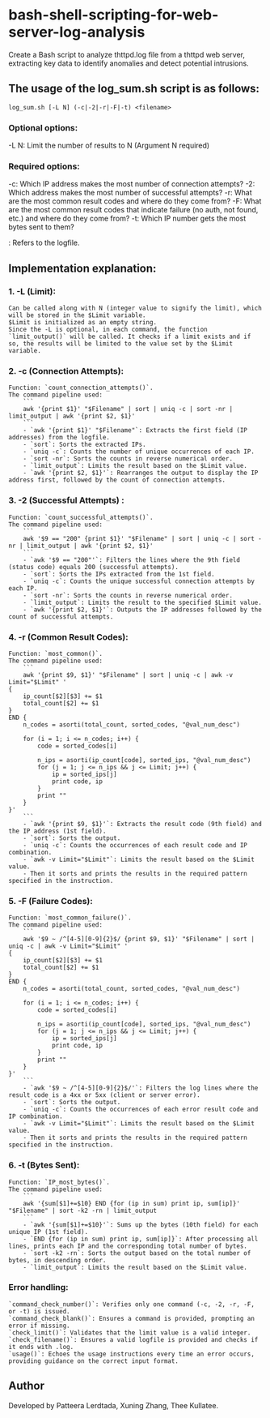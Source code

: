 # bash-shell-scripting-for-web-server-log-analysis
Create a Bash script to analyze thttpd.log file from a thttpd web server, extracting key data to identify anomalies and detect potential intrusions.

## The usage of the log_sum.sh script is as follows:

    log_sum.sh [-L N] (-c|-2|-r|-F|-t) <filename>

### Optional options:
-L N: Limit the number of results to N (Argument N required)

### Required options:
-c: Which IP address makes the most number of connection attempts?
-2: Which address makes the most number of successful attempts?
-r: What are the most common result codes and where do they come from?
-F: What are the most common result codes that indicate failure (no auth, not found, etc.) and where do they come from?
-t: Which IP number gets the most bytes sent to them?

<filename>: Refers to the logfile.

## Implementation explanation:

### 1.  -L (Limit):
    Can be called along with N (integer value to signify the limit), which will be stored in the $Limit variable.
    $Limit is initialized as an empty string.
    Since the -L is optional, in each command, the function `limit_output()` will be called. It checks if a limit exists and if so, the results will be limited to the value set by the $Limit variable.

### 2. -c (Connection Attempts):
    Function: `count_connection_attempts()`.
    The command pipeline used:
        ```
        awk '{print $1}' "$Filename" | sort | uniq -c | sort -nr | limit_output | awk '{print $2, $1}'
        ``` 
        - `awk '{print $1}' "$Filename"`: Extracts the first field (IP addresses) from the logfile.
        - `sort`: Sorts the extracted IPs.
        - `uniq -c`: Counts the number of unique occurrences of each IP.
        - `sort -nr`: Sorts the counts in reverse numerical order.
        - `limit_output`: Limits the result based on the $Limit value.
        - `awk '{print $2, $1}'`: Rearranges the output to display the IP address first, followed by the count of connection attempts.

### 3. -2 (Successful Attempts) :
    Function: `count_successful_attempts()`.
    The command pipeline used:
        ```
        awk '$9 == "200" {print $1}' "$Filename" | sort | uniq -c | sort -nr | limit_output | awk '{print $2, $1}'
        ```    
        - `awk '$9 == "200"'`: Filters the lines where the 9th field (status code) equals 200 (successful attempts).
        - `sort`: Sorts the IPs extracted from the 1st field.
        - `uniq -c`: Counts the unique successful connection attempts by each IP.
        - `sort -nr`: Sorts the counts in reverse numerical order.
        - `limit_output`: Limits the result to the specified $Limit value.
        - `awk '{print $2, $1}'`: Outputs the IP addresses followed by the count of successful attempts.

### 4. -r (Common Result Codes):
    Function: `most_common()`.
    The command pipeline used:
        ```
        awk '{print $9, $1}' "$Filename" | sort | uniq -c | awk -v Limit="$Limit" '
    {
        ip_count[$2][$3] += $1
        total_count[$2] += $1
    }
    END {
        n_codes = asorti(total_count, sorted_codes, "@val_num_desc")

        for (i = 1; i <= n_codes; i++) {
            code = sorted_codes[i]

            n_ips = asorti(ip_count[code], sorted_ips, "@val_num_desc")
            for (j = 1; j <= n_ips && j <= Limit; j++) {
                ip = sorted_ips[j]
                print code, ip
            }
            print ""
        }
    }'
        ```    
        - `awk '{print $9, $1}'`: Extracts the result code (9th field) and the IP address (1st field).
        - `sort`: Sorts the output.
        - `uniq -c`: Counts the occurrences of each result code and IP combination.
        - `awk -v Limit="$Limit"`: Limits the result based on the $Limit value.
        - Then it sorts and prints the results in the required pattern specified in the instruction.

### 5. -F (Failure Codes):
    Function: `most_common_failure()`.
    The command pipeline used:
        ```
        awk '$9 ~ /^[4-5][0-9]{2}$/ {print $9, $1}' "$Filename" | sort | uniq -c | awk -v Limit="$Limit" '
    {
        ip_count[$2][$3] += $1
        total_count[$2] += $1
    }
    END {
        n_codes = asorti(total_count, sorted_codes, "@val_num_desc")

        for (i = 1; i <= n_codes; i++) {
            code = sorted_codes[i]

            n_ips = asorti(ip_count[code], sorted_ips, "@val_num_desc")
            for (j = 1; j <= n_ips && j <= Limit; j++) {
                ip = sorted_ips[j]
                print code, ip
            }
            print ""
        }
    }'
        ``` 
        - `awk '$9 ~ /^[4-5][0-9]{2}$/'`: Filters the log lines where the result code is a 4xx or 5xx (client or server error).
        - `sort`: Sorts the output.
        - `uniq -c`: Counts the occurrences of each error result code and IP combination.
        - `awk -v Limit="$Limit"`: Limits the result based on the $Limit value.
        - Then it sorts and prints the results in the required pattern specified in the instruction.

### 6. -t (Bytes Sent):
    Function: `IP_most_bytes()`.
    The command pipeline used:
        ```
        awk '{sum[$1]+=$10} END {for (ip in sum) print ip, sum[ip]}' "$Filename" | sort -k2 -rn | limit_output
        ``` 
        - `awk '{sum[$1]+=$10}'`: Sums up the bytes (10th field) for each unique IP (1st field).
        - `END {for (ip in sum) print ip, sum[ip]}`: After processing all lines, prints each IP and the corresponding total number of bytes.
        - `sort -k2 -rn`: Sorts the output based on the total number of bytes, in descending order.
        - `limit_output`: Limits the result based on the $Limit value.

### Error handling:
    `command_check_number()`: Verifies only one command (-c, -2, -r, -F, or -t) is issued.
    `command_check_blank()`: Ensures a command is provided, prompting an error if missing.
    `check_limit()`: Validates that the limit value is a valid integer.
    `check_filename()`: Ensures a valid logfile is provided and checks if it ends with .log.
    `usage()`: Echoes the usage instructions every time an error occurs, providing guidance on the correct input format.

## Author
Developed by Patteera Lerdtada, Xuning Zhang, Thee Kullatee.
